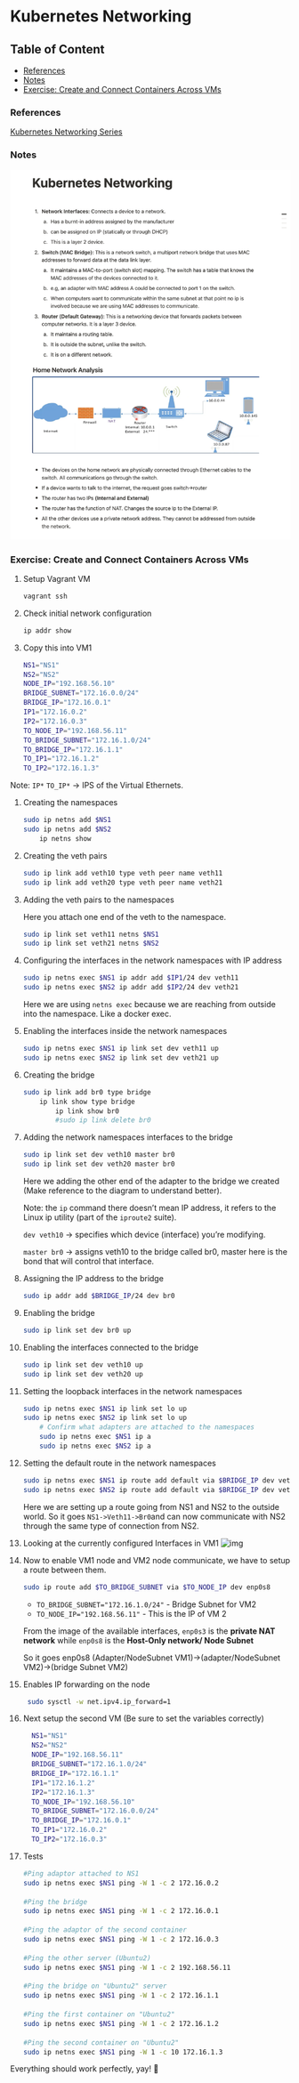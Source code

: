 # Kubernetes Networking

## Table of Content

- [References](#references)
- [Notes](#notes)
- [Exercise: Create and Connect Containers Across VMs](#exercise-create-and-connect-containers-across-vms)

### References

[Kubernetes Networking Series](https://www.youtube.com/playlist?list=PLSAko72nKb8QWsfPpBlsw-kOdMBD7sra-)

### Notes

![alt text](assets/page-1.png)

### Exercise: Create and Connect Containers Across VMs

1. Setup Vagrant VM

    ```sh
    vagrant ssh
    ```

1. Check initial network configuration

    ```sh
    ip addr show
    ```

1. Copy this into VM1

    ```sh
    NS1="NS1"
    NS2="NS2"
    NODE_IP="192.168.56.10"
    BRIDGE_SUBNET="172.16.0.0/24"
    BRIDGE_IP="172.16.0.1"
    IP1="172.16.0.2"
    IP2="172.16.0.3"
    TO_NODE_IP="192.168.56.11"
    TO_BRIDGE_SUBNET="172.16.1.0/24"
    TO_BRIDGE_IP="172.16.1.1"
    TO_IP1="172.16.1.2"
    TO_IP2="172.16.1.3"
    ```

Note: `IP*` `TO_IP*` -> IPS of the Virtual Ethernets.

1. Creating the namespaces

    ```sh
    sudo ip netns add $NS1
    sudo ip netns add $NS2
        ip netns show
    ```

1. Creating the veth pairs

    ```sh
    sudo ip link add veth10 type veth peer name veth11
    sudo ip link add veth20 type veth peer name veth21
    ```

1. Adding the veth pairs to the namespaces

    Here you attach one end of the veth to the namespace.

    ```sh
    sudo ip link set veth11 netns $NS1
    sudo ip link set veth21 netns $NS2
    ```

1. Configuring the interfaces in the network namespaces with IP address

    ```sh
    sudo ip netns exec $NS1 ip addr add $IP1/24 dev veth11 
    sudo ip netns exec $NS2 ip addr add $IP2/24 dev veth21 
    ```

    Here we are using `netns exec` because we are reaching from outside into the namespace. Like a docker exec.

1. Enabling the interfaces inside the network namespaces

    ```sh
    sudo ip netns exec $NS1 ip link set dev veth11 up
    sudo ip netns exec $NS2 ip link set dev veth21 up
    ```

1. Creating the bridge

    ```sh
    sudo ip link add br0 type bridge
        ip link show type bridge
            ip link show br0
            #sudo ip link delete br0
    ```

1. Adding the network namespaces interfaces to the bridge

    ```sh
    sudo ip link set dev veth10 master br0
    sudo ip link set dev veth20 master br0
    ```

    Here we adding the other end of the adapter to the bridge we created (Make reference to the diagram to understand better).

    Note: the `ip` command there doesn’t mean IP address, it refers to the Linux ip utility (part of the `iproute2` suite).

    `dev veth10` → specifies which device (interface) you’re modifying.

    `master br0` → assigns veth10 to the bridge called br0, master here is the bond that will control that interface.

1. Assigning the IP address to the bridge

    ```sh
    sudo ip addr add $BRIDGE_IP/24 dev br0
    ```

1. Enabling the bridge

    ```sh
    sudo ip link set dev br0 up
    ```

1. Enabling the interfaces connected to the bridge

    ```sh
    sudo ip link set dev veth10 up
    sudo ip link set dev veth20 up
    ```

1. Setting the loopback interfaces in the network namespaces

    ```sh
    sudo ip netns exec $NS1 ip link set lo up
    sudo ip netns exec $NS2 ip link set lo up
        # Confirm what adapters are attached to the namespaces
        sudo ip netns exec $NS1 ip a
        sudo ip netns exec $NS2 ip a
    ```

1. Setting the default route in the network namespaces

    ```sh
    sudo ip netns exec $NS1 ip route add default via $BRIDGE_IP dev veth11
    sudo ip netns exec $NS2 ip route add default via $BRIDGE_IP dev veth21
   ```

   Here we are setting up a route going from NS1 and NS2 to the outside world. So it goes `NS1->Veth11->Br0`and can now communicate with NS2 through the same type of connection from NS2.
1. Looking at the currently configured Interfaces in VM1
    ![img](assets/page-3.png)
1. Now to enable VM1 node and VM2 node communicate, we have to setup a route between them.

    ```sh
    sudo ip route add $TO_BRIDGE_SUBNET via $TO_NODE_IP dev enp0s8
    ```

    - `TO_BRIDGE_SUBNET="172.16.1.0/24"` - Bridge Subnet for VM2
    - `TO_NODE_IP="192.168.56.11"` - This is the IP of VM 2

    From the image of the available interfaces, `enp0s3` is the **private NAT network** while `enp0s8` is the **Host-Only network/ Node Subnet**

    So it goes enp0s8 (Adapter/NodeSubnet VM1)->(adapter/NodeSubnet VM2)->(bridge Subnet VM2)

1. Enables IP forwarding on the node

   ```sh
    sudo sysctl -w net.ipv4.ip_forward=1
   ```

1. Next setup the second VM (Be sure to set the variables correctly)

    ```sh
      NS1="NS1"
      NS2="NS2"
      NODE_IP="192.168.56.11"
      BRIDGE_SUBNET="172.16.1.0/24"
      BRIDGE_IP="172.16.1.1"
      IP1="172.16.1.2"
      IP2="172.16.1.3"
      TO_NODE_IP="192.168.56.10"
      TO_BRIDGE_SUBNET="172.16.0.0/24"
      TO_BRIDGE_IP="172.16.0.1"
      TO_IP1="172.16.0.2"
      TO_IP2="172.16.0.3"
    ```

1. Tests

    ```sh
    #Ping adaptor attached to NS1
    sudo ip netns exec $NS1 ping -W 1 -c 2 172.16.0.2

    #Ping the bridge
    sudo ip netns exec $NS1 ping -W 1 -c 2 172.16.0.1

    #Ping the adaptor of the second container
    sudo ip netns exec $NS1 ping -W 1 -c 2 172.16.0.3

    #Ping the other server (Ubuntu2)
    sudo ip netns exec $NS1 ping -W 1 -c 2 192.168.56.11

    #Ping the bridge on "Ubuntu2" server
    sudo ip netns exec $NS1 ping -W 1 -c 2 172.16.1.1

    #Ping the first container on "Ubuntu2"
    sudo ip netns exec $NS1 ping -W 1 -c 2 172.16.1.2

    #Ping the second container on "Ubuntu2"
    sudo ip netns exec $NS1 ping -W 1 -c 10 172.16.1.3

    ```

Everything should work perfectly, yay! 🎉


